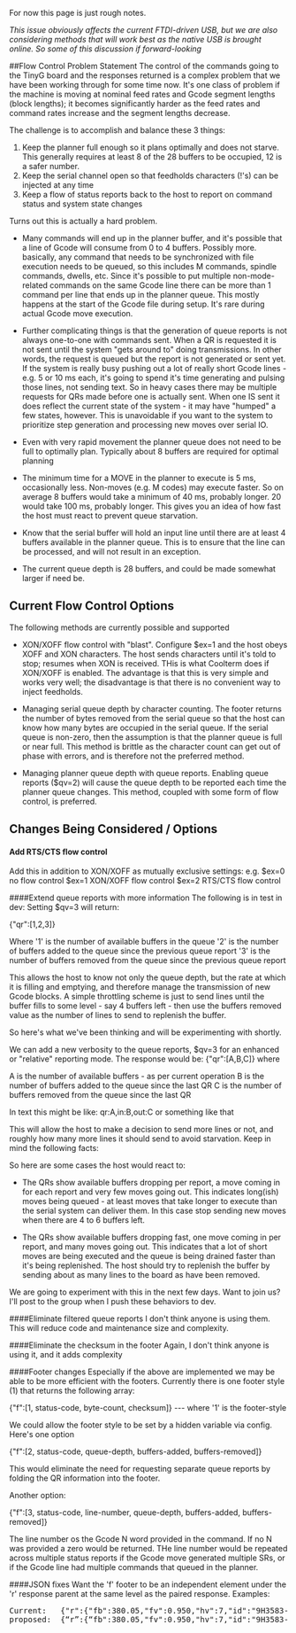 For now this page is just rough notes.

_This issue obviously affects the current FTDI-driven USB, but we are also considering methods that will work best as the native USB is brought online. So some of this discussion if forward-looking_

##Flow Control Problem Statement
The control of the commands going to the TinyG board and the responses returned is a complex problem that we have been working through for some time now. It's one class of problem if the machine is moving at nominal feed rates and Gcode segment lengths (block lengths); it becomes significantly harder as the feed rates and command rates increase and the segment lengths decrease. 

The challenge is to accomplish and balance these 3 things:

1. Keep the planner full enough so it plans optimally and does not starve. This generally requires at least 8 of the 28 buffers to be occupied, 12 is a safer number.
1. Keep the serial channel open so that feedholds characters (!'s) can be injected at any time
1. Keep a flow of status reports back to the host to report on command status and system state changes

Turns out this is actually a hard problem. 

* Many commands will end up in the planner buffer, and it's possible that a line of Gcode will consume from 0 to 4 buffers. Possibly more. basically, any command that needs to be synchronized with file execution needs to be queued, so this includes M commands, spindle commands, dwells, etc. Since it's possible to put multiple non-mode-related commands on the same Gcode line there can be more than 1 command per line that ends up in the planner queue. This mostly happens at the start of the Gcode file during setup. It's rare during actual Gcode move execution.

* Further complicating things is that the generation of queue reports is not always one-to-one with commands sent. When a QR is requested it is not sent until the system "gets around to" doing transmissions. In other words, the request is queued but the report is not generated or sent yet. If the system is really busy pushing out a lot of really short Gcode lines - e.g. 5 or 10 ms each, it's going to spend it's time generating and pulsing those lines, not sending text. So in heavy cases there may be multiple requests for QRs made before one is actually sent. When one IS sent it does reflect the current state of the system - it may have "humped" a few states, however. This is unavoidable if you want to the system to prioritize step generation and processing new moves over serial IO. 

* Even with very rapid movement the planner queue does not need to be full to optimally plan. Typically about 8 buffers are required for optimal planning

* The minimum time for a MOVE in the planner to execute is 5 ms, occasionally less. Non-moves (e.g. M codes) may execute faster. So on average 8 buffers would take a minimum of 40 ms, probably longer. 20 would take 100 ms, probably longer. This gives you an idea of how fast the host must react to prevent queue starvation.

* Know that the serial buffer will hold an input line until there are at least 4 buffers available in the planner queue. This is to ensure that the line can be processed, and will not result in an exception.

* The current queue depth is 28 buffers, and could be made somewhat larger if need be.


## Current Flow Control Options
The following methods are currently possible and supported

* XON/XOFF flow control with "blast". Configure $ex=1 and the host obeys XOFF and XON characters. The host sends characters until it's told to stop; resumes when XON is received. THis is what Coolterm does if XON/XOFF is enabled. The advantage is that this is very simple and works very well; the disadvantage is that there is no convenient way to inject feedholds.

* Managing serial queue depth by character counting. The footer returns the number of bytes removed from the serial queue so that the host can know how many bytes are occupied in the serial queue. If the serial queue is non-zero, then the assumption is that the planner queue is full or near full. This method is brittle as the character count can get out of phase with errors, and is therefore not the preferred method.

* Managing planner queue depth with queue reports. Enabling queue reports ($qv=2) will cause the queue depth to be reported each time the planner queue changes. This method, coupled with some form of flow control, is preferred. 

## Changes Being Considered / Options

#### Add RTS/CTS flow control
Add this in addition to XON/XOFF as mutually exclusive settings: e.g. 
$ex=0  no flow control
$ex=1  XON/XOFF flow control
$ex=2  RTS/CTS flow control

####Extend queue reports with more information 
The following is in test in dev:
Setting $qv=3 will return:

{"qr":[1,2,3]}   

Where '1' is the number of available buffers in the queue
'2' is the number of buffers added to the queue since the previous queue report
'3' is the number of buffers removed from the queue since the previous queue report

This allows the host to know not only the queue depth, but the rate at which it is filling and emptying, and therefore manage the transmission of new Gcode blocks. A simple throttling scheme is just to send lines until the buffer fills to some level - say 4 buffers left - then use the buffers removed value as the number of lines to send to replenish the buffer. 

So here's what we've been thinking and will be experimenting with shortly.

We can add a new verbosity to the queue reports, $qv=3 for an enhanced or "relative" reporting mode. The response would be:
{"qr":[A,B,C]} where 

A is the number of available buffers - as per current operation
B is the number of buffers added to the queue since the last QR
C is the number of buffers removed from the queue since the last QR

In text this might be like:
qr:A,in:B,out:C   or something like that

This will allow the host to make a decision to send more lines or not, and roughly how many more lines it should send to avoid starvation. Keep in mind the following facts:

So here are some cases the host would react to:

- The QRs show available buffers dropping per report, a move coming in for each report and very few moves going out. This indicates long(ish) moves being queued - at least moves that take longer to execute than the serial system can deliver them. In this case stop sending new moves when there are 4 to 6 buffers left.

- The QRs show available buffers dropping fast, one move coming in per report, and many moves going out. This indicates that a lot of short moves are being executed and the queue is being drained faster than it's being replenished. The host should try to replenish the buffer by sending about as many lines to the board as have been removed.

We are going to experiment with this in the next few days. Want to join us? I'll post to the group when I push these behaviors to dev.

####Eliminate filtered queue reports
I don't think anyone is using them. This will reduce code and maintenance size and complexity.

####Eliminate the checksum in the footer
Again, I don't think anyone is using it, and it adds complexity

####Footer changes
Especially if the above are implemented we may be able to be more efficient with the footers. Currently there is one footer style (1) that returns the following array:

{"f":[1, status-code, byte-count, checksum]}    --- where '1' is the footer-style

We could allow the footer style to be set by a hidden variable via config. Here's one option

{"f":[2, status-code, queue-depth, buffers-added, buffers-removed]}

This would eliminate the need for requesting separate queue reports by folding the QR information into the footer.

Another option:

{"f":[3, status-code, line-number, queue-depth, buffers-added, buffers-removed]}

The line number os the Gcode N word provided in the command. If no N was provided a zero would be returned. THe line number would be repeated across multiple status reports if the Gcode move generated multiple SRs, or if the Gcode line had multiple commands that queued in the planner.

####JSON fixes
Want the 'f' footer to be an independent element under the 'r' response parent at the same level as the paired response. Examples:
<pre>
Current:   {"r":{"fb":380.05,"fv":0.950,"hv":7,"id":"9H3583-YMZ","msg":"SYSTEM READY","f":[1,0,0,4079]}}
proposed:  {“r”:{“fb":380.05,"fv":0.950,"hv":7,"id":"9H3583-YMZ","msg":"SYSTEM READY”},”f”:[1,0,0,4079]}
</pre>
